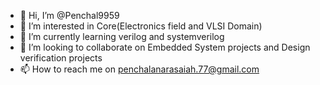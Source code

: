 - 👋 Hi, I’m @Penchal9959
- 👀 I’m interested in Core(Electronics field and VLSI Domain)
- 🌱 I’m currently learning verilog and systemverilog
- 💞️ I’m looking to collaborate on Embedded System projects and Design verification projects
- 📫 How to reach me on penchalanarasaiah.77@gmail.com

<!---
Penchal9959/Penchal9959 is a ✨ special ✨ repository because its `README.md` (this file) appears on your GitHub profile.
You can click the Preview link to take a look at your changes.
--->
